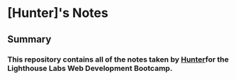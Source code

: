 # [Hunter]'s Notes
## Summary
### This repository contains all of the notes taken by [Hunter]( lighthouselabs.ca)for the Lighthouse Labs Web Development Bootcamp.

